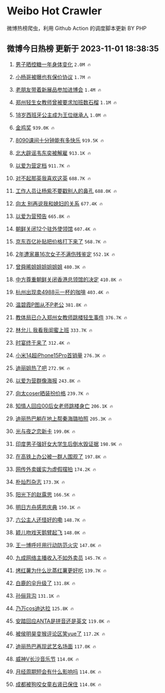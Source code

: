 # Weibo Hot Crawler 



微博热榜爬虫，利用 Github Action 的调度脚本更新 BY PHP 


## 微博今日热榜 更新于 2023-11-01 18:38:35 
1. [男子晒控糖一年身体变化](https://s.weibo.com/weibo?q=%23%E7%94%B7%E5%AD%90%E6%99%92%E6%8E%A7%E7%B3%96%E4%B8%80%E5%B9%B4%E8%BA%AB%E4%BD%93%E5%8F%98%E5%8C%96%23&t=31&band_rank=1&Refer=top) `2.0M 🔥` 

1. [小杨哥被曝也有保价协议](https://s.weibo.com/weibo?q=%23%E5%B0%8F%E6%9D%A8%E5%93%A5%E8%A2%AB%E6%9B%9D%E4%B9%9F%E6%9C%89%E4%BF%9D%E4%BB%B7%E5%8D%8F%E8%AE%AE%23&t=31&band_rank=2&Refer=top) `1.7M 🔥` 

1. [老朋友带着新展品参加进博会](https://s.weibo.com/weibo?q=%23%E8%80%81%E6%9C%8B%E5%8F%8B%E5%B8%A6%E7%9D%80%E6%96%B0%E5%B1%95%E5%93%81%E5%8F%82%E5%8A%A0%E8%BF%9B%E5%8D%9A%E4%BC%9A%23&t=31&band_rank=3&Refer=top) `1.4M 🔥` 

1. [郑州轻生女教师曾被要求加班数石榴](https://s.weibo.com/weibo?q=%23%E9%83%91%E5%B7%9E%E8%BD%BB%E7%94%9F%E5%A5%B3%E6%95%99%E5%B8%88%E6%9B%BE%E8%A2%AB%E8%A6%81%E6%B1%82%E5%8A%A0%E7%8F%AD%E6%95%B0%E7%9F%B3%E6%A6%B4%23&t=31&band_rank=4&Refer=top) `1.1M 🔥` 

1. [18岁西班牙公主成为王位继承人](https://s.weibo.com/weibo?q=%2318%E5%B2%81%E8%A5%BF%E7%8F%AD%E7%89%99%E5%85%AC%E4%B8%BB%E6%88%90%E4%B8%BA%E7%8E%8B%E4%BD%8D%E7%BB%A7%E6%89%BF%E4%BA%BA%23&t=31&band_rank=5&Refer=top) `1.0M 🔥` 

1. [金鸡奖](https://s.weibo.com/weibo?q=%E9%87%91%E9%B8%A1%E5%A5%96&t=31&band_rank=6&Refer=top) `939.0K 🔥` 

1. [8090课间十分钟能有多快乐](https://s.weibo.com/weibo?q=%238090%E8%AF%BE%E9%97%B4%E5%8D%81%E5%88%86%E9%92%9F%E8%83%BD%E6%9C%89%E5%A4%9A%E5%BF%AB%E4%B9%90%23&t=31&band_rank=7&Refer=top) `919.5K 🔥` 

1. [北大辟谣韦东奕被解雇](https://s.weibo.com/weibo?q=%23%E5%8C%97%E5%A4%A7%E8%BE%9F%E8%B0%A3%E9%9F%A6%E4%B8%9C%E5%A5%95%E8%A2%AB%E8%A7%A3%E9%9B%87%23&t=31&band_rank=8&Refer=top) `913.1K 🔥` 

1. [以爱为营定档](https://s.weibo.com/weibo?q=%E4%BB%A5%E7%88%B1%E4%B8%BA%E8%90%A5%E5%AE%9A%E6%A1%A3&t=31&band_rank=9&Refer=top) `911.7K 🔥` 

1. [对不起那英我喜欢这英](https://s.weibo.com/weibo?q=%23%E5%AF%B9%E4%B8%8D%E8%B5%B7%E9%82%A3%E8%8B%B1%E6%88%91%E5%96%9C%E6%AC%A2%E8%BF%99%E8%8B%B1%23&t=31&band_rank=10&Refer=top) `688.7K 🔥` 

1. [工作人员让杨紫不要戳别人的鼻孔](https://s.weibo.com/weibo?q=%23%E5%B7%A5%E4%BD%9C%E4%BA%BA%E5%91%98%E8%AE%A9%E6%9D%A8%E7%B4%AB%E4%B8%8D%E8%A6%81%E6%88%B3%E5%88%AB%E4%BA%BA%E7%9A%84%E9%BC%BB%E5%AD%94%23&t=31&band_rank=11&Refer=top) `688.0K 🔥` 

1. [向太 别再说我和媳妇的关系](https://s.weibo.com/weibo?q=%E5%90%91%E5%A4%AA%20%E5%88%AB%E5%86%8D%E8%AF%B4%E6%88%91%E5%92%8C%E5%AA%B3%E5%A6%87%E7%9A%84%E5%85%B3%E7%B3%BB&t=31&band_rank=12&Refer=top) `677.4K 🔥` 

1. [以爱为营预告](https://s.weibo.com/weibo?q=%E4%BB%A5%E7%88%B1%E4%B8%BA%E8%90%A5%E9%A2%84%E5%91%8A&t=31&band_rank=13&Refer=top) `665.8K 🔥` 

1. [朝鲜关闭12个驻外使领馆](https://s.weibo.com/weibo?q=%23%E6%9C%9D%E9%B2%9C%E5%85%B3%E9%97%AD12%E4%B8%AA%E9%A9%BB%E5%A4%96%E4%BD%BF%E9%A2%86%E9%A6%86%23&t=31&band_rank=14&Refer=top) `607.4K 🔥` 

1. [京东百亿补贴把价格打下来了](https://s.weibo.com/weibo?q=%23%E4%BA%AC%E4%B8%9C%E7%99%BE%E4%BA%BF%E8%A1%A5%E8%B4%B4%E6%8A%8A%E4%BB%B7%E6%A0%BC%E6%89%93%E4%B8%8B%E6%9D%A5%E4%BA%86%23&t=31&band_rank=15&Refer=top) `568.7K 🔥` 

1. [2年遭家暴16次女子不满伤残鉴定](https://s.weibo.com/weibo?q=%232%E5%B9%B4%E9%81%AD%E5%AE%B6%E6%9A%B416%E6%AC%A1%E5%A5%B3%E5%AD%90%E4%B8%8D%E6%BB%A1%E4%BC%A4%E6%AE%8B%E9%89%B4%E5%AE%9A%23&t=31&band_rank=16&Refer=top) `552.1K 🔥` 

1. [曾舜晞姐姐姐姐姐姐](https://s.weibo.com/weibo?q=%23%E6%9B%BE%E8%88%9C%E6%99%9E%E5%A7%90%E5%A7%90%E5%A7%90%E5%A7%90%E5%A7%90%E5%A7%90%23&t=31&band_rank=17&Refer=top) `480.3K 🔥` 

1. [中方尊重朝鲜关闭香港总领馆的决定](https://s.weibo.com/weibo?q=%23%E4%B8%AD%E6%96%B9%E5%B0%8A%E9%87%8D%E6%9C%9D%E9%B2%9C%E5%85%B3%E9%97%AD%E9%A6%99%E6%B8%AF%E6%80%BB%E9%A2%86%E9%A6%86%E7%9A%84%E5%86%B3%E5%AE%9A%23&t=31&band_rank=18&Refer=top) `410.8K 🔥` 

1. [杭州出现卖4988元一杯的咖啡](https://s.weibo.com/weibo?q=%23%E6%9D%AD%E5%B7%9E%E5%87%BA%E7%8E%B0%E5%8D%964988%E5%85%83%E4%B8%80%E6%9D%AF%E7%9A%84%E5%92%96%E5%95%A1%23&t=31&band_rank=19&Refer=top) `403.4K 🔥` 

1. [温碧霞P图从不P老公](https://s.weibo.com/weibo?q=%23%E6%B8%A9%E7%A2%A7%E9%9C%9EP%E5%9B%BE%E4%BB%8E%E4%B8%8DP%E8%80%81%E5%85%AC%23&t=31&band_rank=20&Refer=top) `381.8K 🔥` 

1. [教体局已介入郑州女教师跳楼轻生事件](https://s.weibo.com/weibo?q=%23%E6%95%99%E4%BD%93%E5%B1%80%E5%B7%B2%E4%BB%8B%E5%85%A5%E9%83%91%E5%B7%9E%E5%A5%B3%E6%95%99%E5%B8%88%E8%B7%B3%E6%A5%BC%E8%BD%BB%E7%94%9F%E4%BA%8B%E4%BB%B6%23&t=31&band_rank=21&Refer=top) `376.7K 🔥` 

1. [林允儿 我看我闺蜜上班](https://s.weibo.com/weibo?q=%E6%9E%97%E5%85%81%E5%84%BF%20%E6%88%91%E7%9C%8B%E6%88%91%E9%97%BA%E8%9C%9C%E4%B8%8A%E7%8F%AD&t=31&band_rank=22&Refer=top) `333.7K 🔥` 

1. [时宴终于来了](https://s.weibo.com/weibo?q=%23%E6%97%B6%E5%AE%B4%E7%BB%88%E4%BA%8E%E6%9D%A5%E4%BA%86%23&t=31&band_rank=23&Refer=top) `312.4K 🔥` 

1. [小米14超iPhone15Pro首销量](https://s.weibo.com/weibo?q=%23%E5%B0%8F%E7%B1%B314%E8%B6%85iPhone15Pro%E9%A6%96%E9%94%80%E9%87%8F%23&t=31&band_rank=24&Refer=top) `276.3K 🔥` 

1. [迪丽姐热了吧](https://s.weibo.com/weibo?q=%23%E8%BF%AA%E4%B8%BD%E5%A7%90%E7%83%AD%E4%BA%86%E5%90%A7%23&t=31&band_rank=25&Refer=top) `272.9K 🔥` 

1. [以爱为营群像海报](https://s.weibo.com/weibo?q=%23%E4%BB%A5%E7%88%B1%E4%B8%BA%E8%90%A5%E7%BE%A4%E5%83%8F%E6%B5%B7%E6%8A%A5%23&t=31&band_rank=26&Refer=top) `243.8K 🔥` 

1. [向太coser晒装扮价格](https://s.weibo.com/weibo?q=%23%E5%90%91%E5%A4%AAcoser%E6%99%92%E8%A3%85%E6%89%AE%E4%BB%B7%E6%A0%BC%23&t=31&band_rank=27&Refer=top) `239.7K 🔥` 

1. [知情人回应00后女老师跳楼身亡](https://s.weibo.com/weibo?q=%23%E7%9F%A5%E6%83%85%E4%BA%BA%E5%9B%9E%E5%BA%9400%E5%90%8E%E5%A5%B3%E8%80%81%E5%B8%88%E8%B7%B3%E6%A5%BC%E8%BA%AB%E4%BA%A1%23&t=31&band_rank=28&Refer=top) `206.1K 🔥` 

1. [迪丽热巴躺在地上帮秦海璐拍照](https://s.weibo.com/weibo?q=%23%E8%BF%AA%E4%B8%BD%E7%83%AD%E5%B7%B4%E8%BA%BA%E5%9C%A8%E5%9C%B0%E4%B8%8A%E5%B8%AE%E7%A7%A6%E6%B5%B7%E7%92%90%E6%8B%8D%E7%85%A7%23&t=31&band_rank=29&Refer=top) `205.3K 🔥` 

1. [光与夜之恋新卡](https://s.weibo.com/weibo?q=%E5%85%89%E4%B8%8E%E5%A4%9C%E4%B9%8B%E6%81%8B%E6%96%B0%E5%8D%A1&t=31&band_rank=30&Refer=top) `199.0K 🔥` 

1. [印度男子强奸女大学生后倒水毁证据](https://s.weibo.com/weibo?q=%23%E5%8D%B0%E5%BA%A6%E7%94%B7%E5%AD%90%E5%BC%BA%E5%A5%B8%E5%A5%B3%E5%A4%A7%E5%AD%A6%E7%94%9F%E5%90%8E%E5%80%92%E6%B0%B4%E6%AF%81%E8%AF%81%E6%8D%AE%23&t=31&band_rank=31&Refer=top) `198.9K 🔥` 

1. [在高铁上办公被一群人围观了](https://s.weibo.com/weibo?q=%23%E5%9C%A8%E9%AB%98%E9%93%81%E4%B8%8A%E5%8A%9E%E5%85%AC%E8%A2%AB%E4%B8%80%E7%BE%A4%E4%BA%BA%E5%9B%B4%E8%A7%82%E4%BA%86%23&t=31&band_rank=32&Refer=top) `197.8K 🔥` 

1. [网传外卖媛实为虚假摆拍](https://s.weibo.com/weibo?q=%23%E7%BD%91%E4%BC%A0%E5%A4%96%E5%8D%96%E5%AA%9B%E5%AE%9E%E4%B8%BA%E8%99%9A%E5%81%87%E6%91%86%E6%8B%8D%23&t=31&band_rank=33&Refer=top) `174.2K 🔥` 

1. [朴灿烈杂志](https://s.weibo.com/weibo?q=%E6%9C%B4%E7%81%BF%E7%83%88%E6%9D%82%E5%BF%97&t=31&band_rank=34&Refer=top) `173.3K 🔥` 

1. [阳光下的赵露思](https://s.weibo.com/weibo?q=%23%E9%98%B3%E5%85%89%E4%B8%8B%E7%9A%84%E8%B5%B5%E9%9C%B2%E6%80%9D%23&t=31&band_rank=35&Refer=top) `166.5K 🔥` 

1. [明日方舟感恩庆典](https://s.weibo.com/weibo?q=%E6%98%8E%E6%97%A5%E6%96%B9%E8%88%9F%E6%84%9F%E6%81%A9%E5%BA%86%E5%85%B8&t=31&band_rank=36&Refer=top) `150.1K 🔥` 

1. [六公主人还怪好的嘞](https://s.weibo.com/weibo?q=%23%E5%85%AD%E5%85%AC%E4%B8%BB%E4%BA%BA%E8%BF%98%E6%80%AA%E5%A5%BD%E7%9A%84%E5%98%9E%23&t=31&band_rank=37&Refer=top) `148.7K 🔥` 

1. [颖儿吻戏天鹅臂起飞](https://s.weibo.com/weibo?q=%E9%A2%96%E5%84%BF%E5%90%BB%E6%88%8F%E5%A4%A9%E9%B9%85%E8%87%82%E8%B5%B7%E9%A3%9E&t=31&band_rank=38&Refer=top) `148.0K 🔥` 

1. [王一博呼吁用行动防范火灾](https://s.weibo.com/weibo?q=%23%E7%8E%8B%E4%B8%80%E5%8D%9A%E5%91%BC%E5%90%81%E7%94%A8%E8%A1%8C%E5%8A%A8%E9%98%B2%E8%8C%83%E7%81%AB%E7%81%BE%23&t=31&band_rank=39&Refer=top) `147.0K 🔥` 

1. [九成网络主播收入不如外卖员](https://s.weibo.com/weibo?q=%23%E4%B9%9D%E6%88%90%E7%BD%91%E7%BB%9C%E4%B8%BB%E6%92%AD%E6%94%B6%E5%85%A5%E4%B8%8D%E5%A6%82%E5%A4%96%E5%8D%96%E5%91%98%23&t=31&band_rank=40&Refer=top) `145.7K 🔥` 

1. [烤红薯为什么比蒸红薯更好吃](https://s.weibo.com/weibo?q=%23%E7%83%A4%E7%BA%A2%E8%96%AF%E4%B8%BA%E4%BB%80%E4%B9%88%E6%AF%94%E8%92%B8%E7%BA%A2%E8%96%AF%E6%9B%B4%E5%A5%BD%E5%90%83%23&t=31&band_rank=41&Refer=top) `139.7K 🔥` 

1. [白鹿的伞升级了](https://s.weibo.com/weibo?q=%23%E7%99%BD%E9%B9%BF%E7%9A%84%E4%BC%9E%E5%8D%87%E7%BA%A7%E4%BA%86%23&t=31&band_rank=42&Refer=top) `131.8K 🔥` 

1. [孙俪背沟](https://s.weibo.com/weibo?q=%23%E5%AD%99%E4%BF%AA%E8%83%8C%E6%B2%9F%23&t=31&band_rank=43&Refer=top) `131.1K 🔥` 

1. [乃万cos迪达拉](https://s.weibo.com/weibo?q=%23%E4%B9%83%E4%B8%87cos%E8%BF%AA%E8%BE%BE%E6%8B%89%23&t=31&band_rank=44&Refer=top) `125.8K 🔥` 

1. [安踏回应ANTA是拼音还是英文](https://s.weibo.com/weibo?q=%23%E5%AE%89%E8%B8%8F%E5%9B%9E%E5%BA%94ANTA%E6%98%AF%E6%8B%BC%E9%9F%B3%E8%BF%98%E6%98%AF%E8%8B%B1%E6%96%87%23&t=31&band_rank=45&Refer=top) `119.0K 🔥` 

1. [被侯明昊变猴评论区笑yue了](https://s.weibo.com/weibo?q=%E8%A2%AB%E4%BE%AF%E6%98%8E%E6%98%8A%E5%8F%98%E7%8C%B4%E8%AF%84%E8%AE%BA%E5%8C%BA%E7%AC%91yue%E4%BA%86&t=31&band_rank=46&Refer=top) `117.2K 🔥` 

1. [迪丽热巴再现武艺名场面](https://s.weibo.com/weibo?q=%23%E8%BF%AA%E4%B8%BD%E7%83%AD%E5%B7%B4%E5%86%8D%E7%8E%B0%E6%AD%A6%E8%89%BA%E5%90%8D%E5%9C%BA%E9%9D%A2%23&t=31&band_rank=47&Refer=top) `117.0K 🔥` 

1. [威神V长沙音乐节](https://s.weibo.com/weibo?q=%23%E5%A8%81%E7%A5%9EV%E9%95%BF%E6%B2%99%E9%9F%B3%E4%B9%90%E8%8A%82%23&t=31&band_rank=48&Refer=top) `114.0K 🔥` 

1. [月经周期短会有什么影响吗](https://s.weibo.com/weibo?q=%23%E6%9C%88%E7%BB%8F%E5%91%A8%E6%9C%9F%E7%9F%AD%E4%BC%9A%E6%9C%89%E4%BB%80%E4%B9%88%E5%BD%B1%E5%93%8D%E5%90%97%23&t=31&band_rank=49&Refer=top) `114.0K 🔥` 

1. [成都被狗咬女童右肾已保住](https://s.weibo.com/weibo?q=%23%E6%88%90%E9%83%BD%E8%A2%AB%E7%8B%97%E5%92%AC%E5%A5%B3%E7%AB%A5%E5%8F%B3%E8%82%BE%E5%B7%B2%E4%BF%9D%E4%BD%8F%23&t=31&band_rank=50&Refer=top) `114.0K 🔥` 

